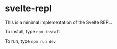 # svelte-repl

This is a minimal implementation of the Svelte REPL.

To install, type `npm install`

To run, type `npm run dev`
